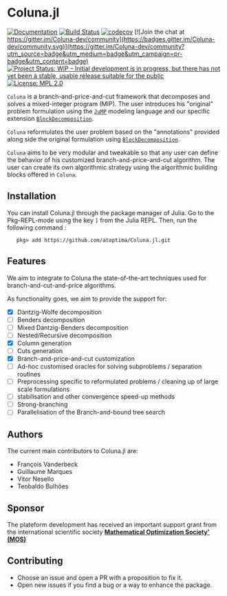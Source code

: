 # Coluna.jl

[![Documentation](https://img.shields.io/badge/docs-latest-blue.svg)](https://atoptima.github.io/Coluna.jl/latest)
[![Build Status](https://travis-ci.org/atoptima/Coluna.jl.svg?branch=master)](https://travis-ci.org/atoptima/Coluna.jl)
[![codecov](https://codecov.io/gh/atoptima/Coluna.jl/branch/master/graph/badge.svg)](https://codecov.io/gh/atoptima/Coluna.jl)
[![Join the chat at https://gitter.im/Coluna-dev/community](https://badges.gitter.im/Coluna-dev/community.svg)](https://gitter.im/Coluna-dev/community?utm_source=badge&utm_medium=badge&utm_campaign=pr-badge&utm_content=badge)
[![Project Status: WIP – Initial development is in progress, but there has not yet been a stable, usable release suitable for the public](https://www.repostatus.org/badges/latest/wip.svg)](https://www.repostatus.org/#wip)
[![License: MPL 2.0](https://img.shields.io/badge/License-MPL%202.0-brightgreen.svg)](https://opensource.org/licenses/MPL-2.0)


`Coluna` is a branch-and-price-and-cut framework that decomposes and solves 
a mixed-integer program (MIP). The user introduces his "original" problem formulation using the [`JuMP`](https://github.com/JuliaOpt/JuMP.jl) modeling language and our specific extension
[`BlockDecomposition`](https://github.com/atoptima/BlockDecomposition.jl). 

`Coluna` reformulates the user problem based on the "annotations" provided along side the original formulation using [`BlockDecomposition`](https://github.com/atoptima/BlockDecomposition.jl).

`Coluna` aims to be very modular and tweakable so that any user can define the behavior of his customized branch-and-price-and-cut algorithm. The user can create its own algorithmic strategy using the algorithmic building blocks offered in `Coluna`.

## Installation

You can install Coluna.jl through the package manager of Julia. 
Go to the Pkg-REPL-mode using the key `]` from the Julia REPL. 
Then, run the following command :

```
   pkg> add https://github.com/atoptima/Coluna.jl.git
```

## Features

We aim to integrate to Coluna the state-of-the-art techniques used for 
branch-and-cut-and-price algorithms.

As functionality goes, we aim to provide the support for:

- [x] Dantzig-Wolfe decomposition 
- [ ] Benders decomposition
- [ ] Mixed Dantzig-Benders decomposition
- [ ] Nested/Recursive decomposition
- [x] Column generation
- [ ] Cuts generation
- [x] Branch-and-price-and-cut customization
- [ ] Ad-hoc customised oracles for solving subproblems / separation routines
- [ ] Preprocessing specific to reformulated problems / cleaning up of large scale formulations 
- [ ] stabilisation and other convergence speed-up methods
- [ ] Strong-branching 
- [ ] Parallelisation of the Branch-and-bound tree search 

## Authors

The current main contributors to Coluna.jl are:

- François Vanderbeck
- Guillaume Marques
- Vitor Nesello
- Teobaldo Bulhões

## Sponsor

The plateform development has received an important support grant from the international scientific society [**Mathematical Optimization Society' (MOS)**](http://www.mathopt.org/)

## Contributing

- Choose an issue and open a PR with a proposition to fix it.
- Open new issues if you find a bug or a way to enhance the package.
